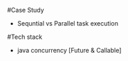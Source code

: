 #Case Study
  * Sequntial vs Parallel task execution
  
#Tech stack
  * java concurrency [Future & Callable]

